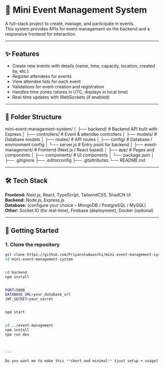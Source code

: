 # 🎉 Mini Event Management System

A full-stack project to create, manage, and participate in events.  
This system provides APIs for event management on the backend and a responsive frontend for interaction.

---

## ✨ Features

- Create new events with details (name, time, capacity, location, created by, etc.)
- Register attendees for events
- View attendee lists for each event
- Validations for event creation and registration
- Handles time zones (stores in UTC, displays in local time)
- Real-time updates with WebSockets (if enabled)

---

## 📂 Folder Structure
mini-event-management-system/
│
├── backend/ # Backend API built with Express
│ ├── controllers/ # Event & attendee controllers
│ ├── models/ # Database models
│ ├── routes/ # API routes
│ ├── config/ # Database / environment config
│ └── server.js # Entry point for backend
│
├── event-management/ # Frontend (Next.js / React based)
│ ├── app/ # Pages and components
│ ├── components/ # UI components
│ └── package.json
│
├── .gitignore
├── .editorconfig
├── .gitattributes
└── README.md


---

## 🛠️ Tech Stack

**Frontend:** Next.js, React, TypeScript, TailwindCSS, ShadCN UI  
**Backend:** Node.js, Express.js  
**Database:** (configure your choice – MongoDB / PostgreSQL / MySQL)  
**Other:** Socket.IO (for real-time), Firebase (deployment), Docker (optional)

---

## 🚀 Getting Started

### 1. Clone the repository
```bash
git clone https://github.com/PriyanshuAwasthi/mini-event-management-system.git
cd mini-event-management-system


cd backend
npm install


PORT=5000
DATABASE_URL=your_database_url
JWT_SECRET=your_secret


npm start


cd ../event-management
npm install
npm run dev



---

Do you want me to make this **short and minimal** (just setup + usage) or keep this **detailed** version with features, structure, etc.?

